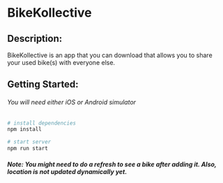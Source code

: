 # BikeKollective

## Description:

BikeKollective is an app that you can download that allows you to share your used bike(s) with everyone else.

## Getting Started:

###### You will need either iOS or Android simulator

```sh
# install dependencies
npm install

# start server
npm run start
```

##### Note: You might need to do a refresh to see a bike after adding it. Also, location is not updated dynamically yet.